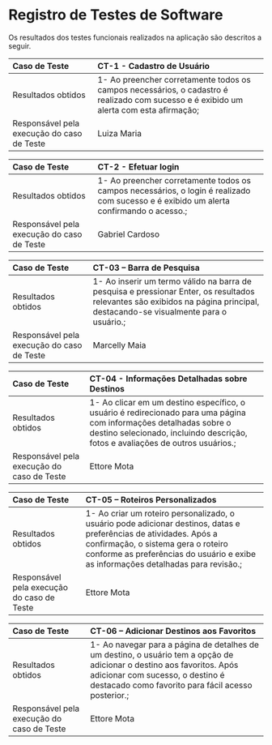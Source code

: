 # Registro de Testes de Software

Os resultados dos testes funcionais realizados na aplicação são descritos a seguir.

|Caso de Teste    | CT-1 - Cadastro de Usuário|
|:---|:---|
| Resultados obtidos | 1- Ao preencher corretamente todos os campos necessários,  o cadastro é realizado com sucesso e é exibido um alerta com esta afirmação;<br>
| Responsável pela execução do caso de Teste | Luiza Maria |

|Caso de Teste    | CT-2 - Efetuar login|
|:---|:---|
| Resultados obtidos | 1- Ao preencher corretamente todos os campos necessários, o login é realizado com sucesso e é exibido um alerta confirmando o acesso.;<br>
| Responsável pela execução do caso de Teste | Gabriel Cardoso |

|Caso de Teste    | CT-03 – Barra de Pesquisa|
|:---|:---|
| Resultados obtidos | 1- Ao inserir um termo válido na barra de pesquisa e pressionar Enter, os resultados relevantes são exibidos na página principal, destacando-se visualmente para o usuário.;<br>
| Responsável pela execução do caso de Teste | Marcelly Maia  |

|Caso de Teste    | CT-04 - Informações Detalhadas sobre Destinos|
|:---|:---|
| Resultados obtidos | 1- Ao clicar em um destino específico, o usuário é redirecionado para uma página com informações detalhadas sobre o destino selecionado, incluindo descrição, fotos e avaliações de outros usuários.;<br>
| Responsável pela execução do caso de Teste | Ettore Mota   |

|Caso de Teste    | CT-05 – Roteiros Personalizados|
|:---|:---|
| Resultados obtidos | 1- Ao criar um roteiro personalizado, o usuário pode adicionar destinos, datas e preferências de atividades. Após a confirmação, o sistema gera o roteiro conforme as preferências do usuário e exibe as informações detalhadas para revisão.;<br>
| Responsável pela execução do caso de Teste | Ettore Mota |

|Caso de Teste    | CT-06 – Adicionar Destinos aos Favoritos|
|:---|:---|
| Resultados obtidos | 1- Ao navegar para a página de detalhes de um destino, o usuário tem a opção de adicionar o destino aos favoritos. Após adicionar com sucesso, o destino é destacado como favorito para fácil acesso posterior.;<br>
| Responsável pela execução do caso de Teste | Ettore Mota
